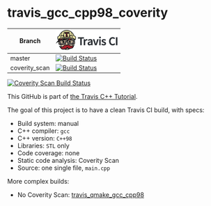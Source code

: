 # travis_gcc_cpp98_coverity

Branch|[![Travis CI logo](TravisCI.png)](https://travis-ci.org)
---|---
master|[![Build Status](https://travis-ci.org/richelbilderbeek/travis_gcc_cpp98_coverity.svg?branch=master)](https://travis-ci.org/richelbilderbeek/travis_gcc_cpp98_coverity)
coverity_scan|[![Build Status](https://travis-ci.org/richelbilderbeek/travis_gcc_cpp98_coverity.svg?branch=coverity_scan)](https://travis-ci.org/richelbilderbeek/travis_gcc_cpp98_coverity)

<a href="https://scan.coverity.com/projects/richelbilderbeek-travis_gcc_cpp98_coverity">
  <img alt="Coverity Scan Build Status"
       src="https://scan.coverity.com/projects/12045/badge.svg"/>
</a>

This GitHub is part of [the Travis C++ Tutorial](https://github.com/richelbilderbeek/travis_cpp_tutorial).

The goal of this project is to have a clean Travis CI build, with specs:
 * Build system: manual
 * C++ compiler: `gcc`
 * C++ version: `C++98`
 * Libraries: `STL` only
 * Code coverage: none
 * Static code analysis: Coverity Scan
 * Source: one single file, `main.cpp`

More complex builds:
 * No Coverity Scan: [travis_qmake_gcc_cpp98](https://www.github.com/richelbilderbeek/travis_qmake_gcc_cpp98)
